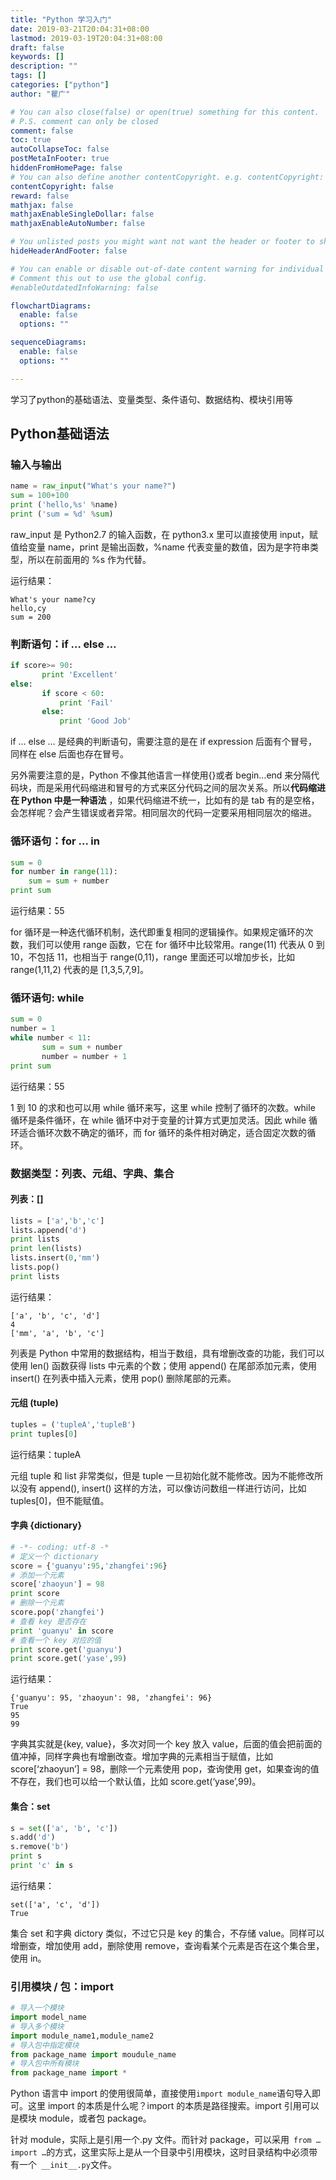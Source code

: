 ```yaml
---
title: "Python 学习入门"
date: 2019-03-21T20:04:31+08:00
lastmod: 2019-03-19T20:04:31+08:00
draft: false
keywords: []
description: ""
tags: []
categories: ["python"]
author: "瞿广"

# You can also close(false) or open(true) something for this content.
# P.S. comment can only be closed
comment: false
toc: true
autoCollapseToc: false
postMetaInFooter: true
hiddenFromHomePage: false
# You can also define another contentCopyright. e.g. contentCopyright: "This is another copyright."
contentCopyright: false
reward: false
mathjax: false
mathjaxEnableSingleDollar: false
mathjaxEnableAutoNumber: false

# You unlisted posts you might want not want the header or footer to show
hideHeaderAndFooter: false

# You can enable or disable out-of-date content warning for individual post.
# Comment this out to use the global config.
#enableOutdatedInfoWarning: false

flowchartDiagrams:
  enable: false
  options: ""

sequenceDiagrams: 
  enable: false
  options: ""

---
```


学习了python的基础语法、变量类型、条件语句、数据结构、模块引用等

<!--more-->

## Python基础语法

### 输入与输出

```python
name = raw_input("What's your name?")
sum = 100+100
print ('hello,%s' %name)
print ('sum = %d' %sum)
```

raw_input 是 Python2.7 的输入函数，在 python3.x 里可以直接使用 input，赋值给变量 name，print 是输出函数，%name 代表变量的数值，因为是字符串类型，所以在前面用的 %s 作为代替。

运行结果：

```
What's your name?cy
hello,cy
sum = 200
```
### 判断语句：if … else …

```python
if score>= 90:
       print 'Excellent'
else:
       if score < 60:
           print 'Fail'
       else:
           print 'Good Job'
```

if … else … 是经典的判断语句，需要注意的是在 if expression 后面有个冒号，同样在 else 后面也存在冒号。

另外需要注意的是，Python 不像其他语言一样使用{}或者 begin…end 来分隔代码块，而是采用代码缩进和冒号的方式来区分代码之间的层次关系。所以**代码缩进在 Python 中是一种语法** ，如果代码缩进不统一，比如有的是 tab 有的是空格，会怎样呢？会产生错误或者异常。相同层次的代码一定要采用相同层次的缩进。


### 循环语句：for … in

```python
sum = 0
for number in range(11):
    sum = sum + number
print sum
```
运行结果：55

for 循环是一种迭代循环机制，迭代即重复相同的逻辑操作。如果规定循环的次数，我们可以使用 range 函数，它在 for 循环中比较常用。range(11) 代表从 0 到 10，不包括 11，也相当于 range(0,11)，range 里面还可以增加步长，比如 range(1,11,2) 代表的是 [1,3,5,7,9]。

### 循环语句: while

```python
sum = 0
number = 1
while number < 11:
       sum = sum + number
       number = number + 1
print sum

```

运行结果：55

1 到 10 的求和也可以用 while 循环来写，这里 while 控制了循环的次数。while 循环是条件循环，在 while 循环中对于变量的计算方式更加灵活。因此 while 循环适合循环次数不确定的循环，而 for 循环的条件相对确定，适合固定次数的循环。


### 数据类型：列表、元组、字典、集合

#### 列表：[]

```python
lists = ['a','b','c']
lists.append('d')
print lists
print len(lists)
lists.insert(0,'mm')
lists.pop()
print lists
```

运行结果：

```
['a', 'b', 'c', 'd']
4
['mm', 'a', 'b', 'c']
```

列表是 Python 中常用的数据结构，相当于数组，具有增删改查的功能，我们可以使用 len() 函数获得 lists 中元素的个数；使用 append() 在尾部添加元素，使用 insert() 在列表中插入元素，使用 pop() 删除尾部的元素。

#### 元组 (tuple)

```python
tuples = ('tupleA','tupleB')
print tuples[0]
```

运行结果：tupleA

元组 tuple 和 list 非常类似，但是 tuple 一旦初始化就不能修改。因为不能修改所以没有 append(), insert() 这样的方法，可以像访问数组一样进行访问，比如 tuples[0]，但不能赋值。

#### 字典 {dictionary}

```python
# -*- coding: utf-8 -*
# 定义一个 dictionary
score = {'guanyu':95,'zhangfei':96}
# 添加一个元素
score['zhaoyun'] = 98
print score
# 删除一个元素
score.pop('zhangfei')
# 查看 key 是否存在
print 'guanyu' in score
# 查看一个 key 对应的值
print score.get('guanyu')
print score.get('yase',99)
```

运行结果：

```
{'guanyu': 95, 'zhaoyun': 98, 'zhangfei': 96}
True
95
99
```

字典其实就是{key, value}，多次对同一个 key 放入 value，后面的值会把前面的值冲掉，同样字典也有增删改查。增加字典的元素相当于赋值，比如 score[‘zhaoyun’] = 98，删除一个元素使用 pop，查询使用 get，如果查询的值不存在，我们也可以给一个默认值，比如 score.get(‘yase’,99)。

#### 集合：set

```python
s = set(['a', 'b', 'c'])
s.add('d')
s.remove('b')
print s
print 'c' in s
```

运行结果：

```
set(['a', 'c', 'd'])
True

```

集合 set 和字典 dictory 类似，不过它只是 key 的集合，不存储 value。同样可以增删查，增加使用 add，删除使用 remove，查询看某个元素是否在这个集合里，使用 in。

### 引用模块 / 包：import

```python
# 导入一个模块
import model_name
# 导入多个模块
import module_name1,module_name2
# 导入包中指定模块 
from package_name import moudule_name
# 导入包中所有模块 
from package_name import *
```
Python 语言中 import 的使用很简单，直接使用` import module_name `语句导入即可。这里 import 的本质是什么呢？import 的本质是路径搜索。import 引用可以是模块 module，或者包 package。

针对 module，实际上是引用一个.py 文件。而针对 package，可以采用` from … import …`的方式，这里实际上是从一个目录中引用模块，这时目录结构中必须带有一个` __init__.py`文件。